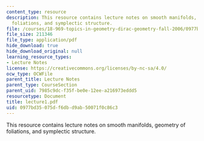 ```yaml
---
content_type: resource
description: This resource contains lecture notes on smooth manifolds, geometry of
  foliations, and symplectic structure.
file: /courses/18-969-topics-in-geometry-dirac-geometry-fall-2006/0977bd35075df6dbd9ab50071f0c86c3_lecture1.pdf
file_size: 211346
file_type: application/pdf
hide_download: true
hide_download_original: null
learning_resource_types:
- Lecture Notes
license: https://creativecommons.org/licenses/by-nc-sa/4.0/
ocw_type: OCWFile
parent_title: Lecture Notes
parent_type: CourseSection
parent_uid: 7985c9dc-f35f-be0e-12ee-a216973eddd5
resourcetype: Document
title: lecture1.pdf
uid: 0977bd35-075d-f6db-d9ab-50071f0c86c3
---
```

This resource contains lecture notes on smooth manifolds, geometry of foliations, and symplectic structure.